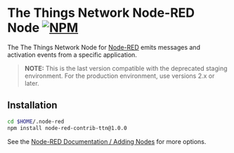 # The Things Network Node-RED Node [![NPM](https://img.shields.io/npm/v/node-red-contrib-ttn.svg?maxAge=2592000)](http://flows.nodered.org/node/node-red-contrib-ttn)

The The Things Network Node for [Node-RED](http://nodered.org) emits messages and activation events from a specific application.

> **NOTE:** This is the last version compatible with the deprecated staging environment. For the production environment, use versions 2.x or later.

## Installation

```bash
cd $HOME/.node-red
npm install node-red-contrib-ttn@1.0.0
```

See the [Node-RED Documentation / Adding Nodes](http://nodered.org/docs/getting-started/adding-nodes) for more options.
